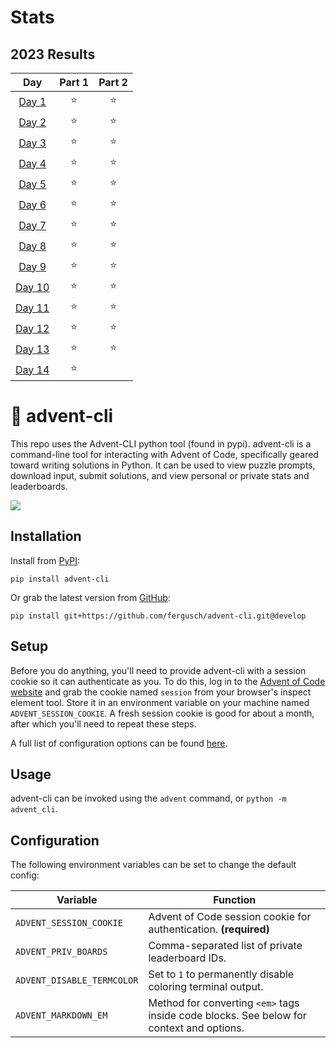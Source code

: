 # Stats

<!--- advent_readme_stars table --->
## 2023 Results

| Day | Part 1 | Part 2 |
| :---: | :---: | :---: |
| [Day 1](https://adventofcode.com/2023/day/1) | ⭐ | ⭐ |
| [Day 2](https://adventofcode.com/2023/day/2) | ⭐ | ⭐ |
| [Day 3](https://adventofcode.com/2023/day/3) | ⭐ | ⭐ |
| [Day 4](https://adventofcode.com/2023/day/4) | ⭐ | ⭐ |
| [Day 5](https://adventofcode.com/2023/day/5) | ⭐ | ⭐ |
| [Day 6](https://adventofcode.com/2023/day/6) | ⭐ | ⭐ |
| [Day 7](https://adventofcode.com/2023/day/7) | ⭐ | ⭐ |
| [Day 8](https://adventofcode.com/2023/day/8) | ⭐ | ⭐ |
| [Day 9](https://adventofcode.com/2023/day/9) | ⭐ | ⭐ |
| [Day 10](https://adventofcode.com/2023/day/10) | ⭐ | ⭐ |
| [Day 11](https://adventofcode.com/2023/day/11) | ⭐ | ⭐ |
| [Day 12](https://adventofcode.com/2023/day/12) | ⭐ | ⭐ |
| [Day 13](https://adventofcode.com/2023/day/13) | ⭐ | ⭐ |
| [Day 14](https://adventofcode.com/2023/day/14) | ⭐ |   |
<!--- advent_readme_stars table --->

# 🎄 advent-cli

This repo uses the Advent-CLI python tool (found in pypi). advent-cli is a command-line tool for interacting with Advent of Code, specifically geared toward writing solutions in Python. It can be used to view puzzle prompts, download input, submit solutions, and view personal or private stats and leaderboards.

![](https://user-images.githubusercontent.com/27470183/145635955-5ea316a2-d028-4954-a144-d87846ed05d9.gif)

## Installation

Install from [PyPI](https://pypi.org/project/advent-cli/):

```
pip install advent-cli
```

Or grab the latest version from [GitHub](https://github.com/fergusch/advent-cli):

```
pip install git+https://github.com/fergusch/advent-cli.git@develop
```

## Setup

Before you do anything, you'll need to provide advent-cli with a session cookie so it can authenticate as you. To do this, log in to the [Advent of Code website](https://adventofcode.com/) and grab the cookie named `session` from your browser's inspect element tool. Store it in an environment variable on your machine named `ADVENT_SESSION_COOKIE`. A fresh session cookie is good for about a month, after which you'll need to repeat these steps.

A full list of configuration options can be found [here](#configuration).

## Usage

advent-cli can be invoked using the `advent` command, or `python -m advent_cli`.

## Configuration

The following environment variables can be set to change the default config:

| Variable                   | Function                                                                                 |
| -------------------------- | ---------------------------------------------------------------------------------------- |
| `ADVENT_SESSION_COOKIE`    | Advent of Code session cookie for authentication. **(required)**                         |
| `ADVENT_PRIV_BOARDS`       | Comma-separated list of private leaderboard IDs.                                         |
| `ADVENT_DISABLE_TERMCOLOR` | Set to `1` to permanently disable coloring terminal output.                              |
| `ADVENT_MARKDOWN_EM`       | Method for converting `<em>` tags inside code blocks. See below for context and options. |
